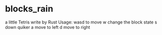 # blocks_rain
a little Tetris write by Rust
Usage:
wasd to move
w change the block state
s down quiker
a move to left
d move to right
